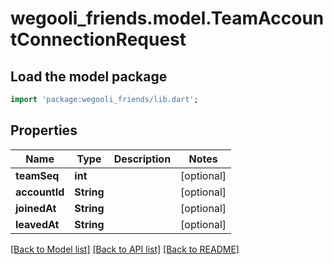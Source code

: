 # wegooli_friends.model.TeamAccountConnectionRequest

## Load the model package

```dart
import 'package:wegooli_friends/lib.dart';
```

## Properties

| Name          | Type       | Description | Notes      |
| ------------- | ---------- | ----------- | ---------- |
| **teamSeq**   | **int**    |             | [optional] |
| **accountId** | **String** |             | [optional] |
| **joinedAt**  | **String** |             | [optional] |
| **leavedAt**  | **String** |             | [optional] |

[[Back to Model list]](../README.md#documentation-for-models)
[[Back to API list]](../README.md#documentation-for-api-endpoints)
[[Back to README]](../README.md)
